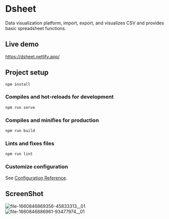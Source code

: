# Dsheet
Data visualization platform, import, export, and visualizes CSV and provides basic spreadsheet functions.

## Live demo
https://dsheet.netlify.app/



## Project setup
```
npm install
```

### Compiles and hot-reloads for development
```
npm run serve
```

### Compiles and minifies for production
```
npm run build
```

### Lints and fixes files
```
npm run lint
```

### Customize configuration
See [Configuration Reference](https://cli.vuejs.org/config/).
## ScreenShot
![file-1660846869356-45833313__01](https://user-images.githubusercontent.com/26710303/185467403-cdda9208-9ef8-4e01-b99b-ce5b2152e5e8.png)
![file-1660846886961-93477974__01](https://user-images.githubusercontent.com/26710303/185467513-95593b70-9689-4d1f-9a99-70413493ce2a.png)
